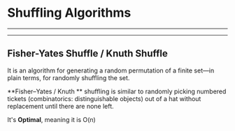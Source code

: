 Shuffling Algorithms
====================
-------
-------

Fisher-Yates Shuffle / Knuth Shuffle
---------------------
It is an algorithm for generating a random permutation of a finite set—in plain terms, for randomly shuffling the set. 

**Fisher–Yates / Knuth ** shuffling is similar to randomly picking numbered tickets (combinatorics: distinguishable objects) out of a hat without replacement until there are none left.

It's **Optimal**, meaning it is O(n)